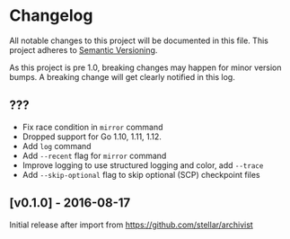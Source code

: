 # Changelog

All notable changes to this project will be documented in this
file.  This project adheres to [Semantic Versioning](http://semver.org/).

As this project is pre 1.0, breaking changes may happen for minor version
bumps.  A breaking change will get clearly notified in this log.

## ???

* Fix race condition in `mirror` command
* Dropped support for Go 1.10, 1.11, 1.12.
* Add `log` command
* Add `--recent` flag for `mirror` command
* Improve logging to use structured logging and color, add `--trace`
* Add `--skip-optional` flag to skip optional (SCP) checkpoint files

## [v0.1.0] - 2016-08-17

Initial release after import from https://github.com/stellar/archivist

[Unreleased]: https://github.com/TosinShada/stellar-core/compare/stellar-archivist-v0.1.0...master
